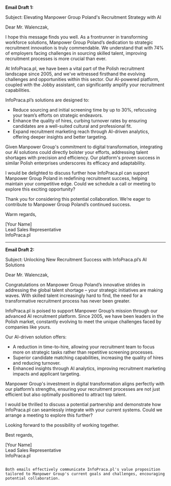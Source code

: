 **Email Draft 1:**

Subject: Elevating Manpower Group Poland's Recruitment Strategy with AI

Dear Mr. Walenczak,

I hope this message finds you well. As a frontrunner in transforming workforce solutions, Manpower Group Poland’s dedication to strategic recruitment innovation is truly commendable. We understand that with 74% of employers facing challenges in sourcing skilled talent, improving recruitment processes is more crucial than ever.

At InfoPraca.pl, we have been a vital part of the Polish recruitment landscape since 2005, and we've witnessed firsthand the evolving challenges and opportunities within this sector. Our AI-powered platform, coupled with the Jobby assistant, can significantly amplify your recruitment capabilities.

InfoPraca.pl’s solutions are designed to:
- Reduce sourcing and initial screening time by up to 30%, refocusing your team’s efforts on strategic endeavors.
- Enhance the quality of hires, curbing turnover rates by ensuring candidates are a well-suited cultural and professional fit.
- Expand recruitment marketing reach through AI-driven analytics, offering deeper insights and better targeting.

Given Manpower Group's commitment to digital transformation, integrating our AI solutions could directly bolster your efforts, addressing talent shortages with precision and efficiency. Our platform's proven success in similar Polish enterprises underscores its efficacy and adaptability.

I would be delighted to discuss further how InfoPraca.pl can support Manpower Group Poland in redefining recruitment success, helping maintain your competitive edge. Could we schedule a call or meeting to explore this exciting opportunity?

Thank you for considering this potential collaboration. We’re eager to contribute to Manpower Group Poland’s continued success.

Warm regards,

[Your Name]  
Lead Sales Representative  
InfoPraca.pl

---

**Email Draft 2:**

Subject: Unlocking New Recruitment Success with InfoPraca.pl’s AI Solutions

Dear Mr. Walenczak,

Congratulations on Manpower Group Poland’s innovative strides in addressing the global talent shortage – your strategic initiatives are making waves. With skilled talent increasingly hard to find, the need for a transformative recruitment process has never been greater.

InfoPraca.pl is poised to support Manpower Group’s mission through our advanced AI recruitment platform. Since 2005, we have been leaders in the Polish market, constantly evolving to meet the unique challenges faced by companies like yours.

Our AI-driven solution offers:
- A reduction in time-to-hire, allowing your recruitment team to focus more on strategic tasks rather than repetitive screening processes.
- Superior candidate matching capabilities, increasing the quality of hires and reducing turnover.
- Enhanced insights through AI analytics, improving recruitment marketing impacts and applicant targeting.

Manpower Group's investment in digital transformation aligns perfectly with our platform’s strengths, ensuring your recruitment processes are not just efficient but also optimally positioned to attract top talent.

I would be thrilled to discuss a potential partnership and demonstrate how InfoPraca.pl can seamlessly integrate with your current systems. Could we arrange a meeting to explore this further?

Looking forward to the possibility of working together.

Best regards,

[Your Name]  
Lead Sales Representative  
InfoPraca.pl
```

Both emails effectively communicate InfoPraca.pl's value proposition tailored to Manpower Group's current goals and challenges, encouraging potential collaboration.